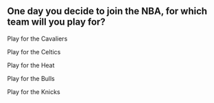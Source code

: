 ## One day you decide to join the NBA, for which team will you play for?

Play for the Cavaliers

Play for the Celtics

Play for the Heat

Play for the Bulls

Play for the Knicks
